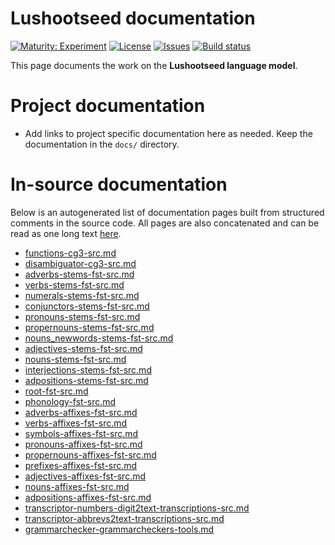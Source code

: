# Lushootseed documentation

[![Maturity: Experiment](https://img.shields.io/badge/Maturity-Experiment-black.svg)](https://giellalt.github.io/MaturityClassification.html)
[![License](https://img.shields.io/github/license/giellalt/lang-lut)](https://raw.githubusercontent.com/giellalt/lang-lut/main/LICENSE)
[![Issues](https://img.shields.io/github/issues/giellalt/lang-lut)](https://github.com/giellalt/lang-lut/issues)
[![Build status](https://github.com/giellalt/lang-lut/workflows/Speller%20CI+CD/badge.svg)](https://github.com/giellalt/lang-lut/actions)

This page documents the work on the **Lushootseed language model**. 

# Project documentation

* Add links to project specific documentation here as needed. Keep the documentation in the `docs/` directory.

# In-source documentation

Below is an autogenerated list of documentation pages built from structured comments in the source code. All pages are also concatenated and can be read as one long text [here](lut.md).
* [functions-cg3-src.md](functions-cg3-src.md)
* [disambiguator-cg3-src.md](disambiguator-cg3-src.md)
* [adverbs-stems-fst-src.md](adverbs-stems-fst-src.md)
* [verbs-stems-fst-src.md](verbs-stems-fst-src.md)
* [numerals-stems-fst-src.md](numerals-stems-fst-src.md)
* [conjunctors-stems-fst-src.md](conjunctors-stems-fst-src.md)
* [pronouns-stems-fst-src.md](pronouns-stems-fst-src.md)
* [propernouns-stems-fst-src.md](propernouns-stems-fst-src.md)
* [nouns_newwords-stems-fst-src.md](nouns_newwords-stems-fst-src.md)
* [adjectives-stems-fst-src.md](adjectives-stems-fst-src.md)
* [nouns-stems-fst-src.md](nouns-stems-fst-src.md)
* [interjections-stems-fst-src.md](interjections-stems-fst-src.md)
* [adpositions-stems-fst-src.md](adpositions-stems-fst-src.md)
* [root-fst-src.md](root-fst-src.md)
* [phonology-fst-src.md](phonology-fst-src.md)
* [adverbs-affixes-fst-src.md](adverbs-affixes-fst-src.md)
* [verbs-affixes-fst-src.md](verbs-affixes-fst-src.md)
* [symbols-affixes-fst-src.md](symbols-affixes-fst-src.md)
* [pronouns-affixes-fst-src.md](pronouns-affixes-fst-src.md)
* [propernouns-affixes-fst-src.md](propernouns-affixes-fst-src.md)
* [prefixes-affixes-fst-src.md](prefixes-affixes-fst-src.md)
* [adjectives-affixes-fst-src.md](adjectives-affixes-fst-src.md)
* [nouns-affixes-fst-src.md](nouns-affixes-fst-src.md)
* [adpositions-affixes-fst-src.md](adpositions-affixes-fst-src.md)
* [transcriptor-numbers-digit2text-transcriptions-src.md](transcriptor-numbers-digit2text-transcriptions-src.md)
* [transcriptor-abbrevs2text-transcriptions-src.md](transcriptor-abbrevs2text-transcriptions-src.md)
* [grammarchecker-grammarcheckers-tools.md](grammarchecker-grammarcheckers-tools.md)
